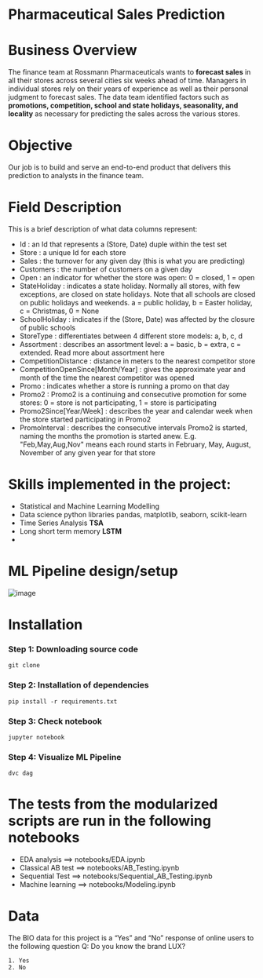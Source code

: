 # Pharmaceutical Sales Prediction

# Business Overview

The finance team at Rossmann Pharmaceuticals wants to **forecast sales** in all their stores across several cities six weeks ahead of time. Managers in individual stores rely on their years of experience as well as their personal judgment to forecast sales. 
The data team identified factors such as **promotions, competition, school and state holidays, seasonality, and locality** as necessary for predicting the sales across the various stores.
# Objective
Our job is to build and serve an end-to-end product that delivers this prediction to analysts in the finance team.

# Field Description

This is a brief description of what data columns represent:

* Id : an Id that represents a (Store, Date) duple within the test set  <br />
* Store : a unique Id for each store  <br />
* Sales : the turnover for any given day (this is what you are predicting)  <br />
* Customers : the number of customers on a given day  <br />
* Open : an indicator for whether the store was open: 0 = closed, 1 = open <br />
* StateHoliday : indicates a state holiday. Normally all stores, with few exceptions, are closed on state holidays. Note that all schools are closed on public holidays and weekends. a = public holiday, b = Easter holiday, c = Christmas, 0 = None <br />
* SchoolHoliday : indicates if the (Store, Date) was affected by the closure of public schools <br />
* StoreType : differentiates between 4 different store models: a, b, c, d <br />
* Assortment : describes an assortment level: a = basic, b = extra, c = extended. Read more about assortment here <br />
* CompetitionDistance : distance in meters to the nearest competitor store <br />
* CompetitionOpenSince[Month/Year] : gives the approximate year and month of the time the nearest competitor was opened <br />
* Promo : indicates whether a store is running a promo on that day <br />
* Promo2 : Promo2 is a continuing and consecutive promotion for some stores: 0 = store is not participating, 1 = store is participating <br />
* Promo2Since[Year/Week] : describes the year and calendar week when the store started participating in Promo2 <br />
* PromoInterval : describes the consecutive intervals Promo2 is started, naming the months the promotion is started anew. E.g. "Feb,May,Aug,Nov" means each round starts in February, May, August, November of any given year for that store <br />


# Skills implemented in the project:
* Statistical and Machine Learning Modelling
* Data science python libraries pandas, matplotlib, seaborn, scikit-learn
* Time Series Analysis __TSA__
* Long short term memory __LSTM__
* 

# ML Pipeline design/setup
![image]()


# Installation
### Step 1: Downloading source code
```
git clone 
```
### Step 2: Installation of dependencies
```
pip install -r requirements.txt
```
### Step 3: Check notebook
```
jupyter notebook
```
### Step 4: Visualize ML Pipeline
```
dvc dag
```

# The tests from the modularized scripts are run in the following notebooks
* EDA analysis ==> notebooks/EDA.ipynb
* Classical AB test ==> notebooks/AB_Testing.ipynb
* Sequential Test ==> notebooks/Sequential_AB_Testing.ipynb
* Machine learning ==> notebooks/Modeling.ipynb

# Data
The BIO data for this project is a “Yes” and “No” response of online users to the following question
Q: Do you know the brand LUX?

	1. Yes
	2. No
